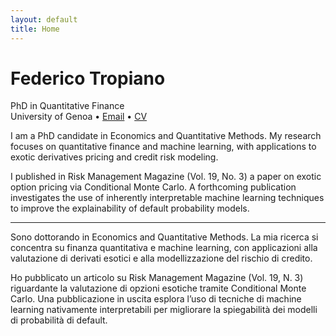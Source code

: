 ```yaml
---
layout: default
title: Home
---
```


# Federico Tropiano

PhD in Quantitative Finance  
University of Genoa • [Email](federico.tropiano@edu.unige.it) • [CV](cv.pdf)

I am a PhD candidate in Economics and Quantitative Methods. My research focuses on quantitative finance and machine learning, with applications to exotic derivatives pricing and credit risk modeling.

I published in Risk Management Magazine (Vol. 19, No. 3) a paper on exotic option pricing via Conditional Monte Carlo. A forthcoming publication investigates the use of inherently interpretable machine learning techniques to improve the explainability of default probability models.

---

Sono dottorando in Economics and Quantitative Methods. La mia ricerca si concentra su finanza quantitativa e machine learning, con applicazioni alla valutazione di derivati esotici e alla modellizzazione del rischio di credito.

Ho pubblicato un articolo su Risk Management Magazine (Vol. 19, N. 3) riguardante la valutazione di opzioni esotiche tramite Conditional Monte Carlo. Una pubblicazione in uscita esplora l’uso di tecniche di machine learning nativamente interpretabili per migliorare la spiegabilità dei modelli di probabilità di default.
<!-- Puoi espandere con link a pubblicazioni, progetti, GitHub -->
